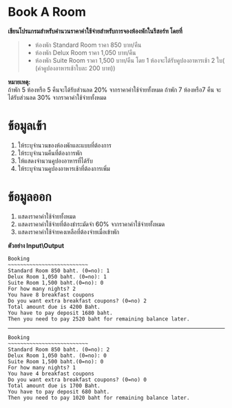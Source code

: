 
#  Book A Room

**เขียนโปรแกรมสําหรับคํานวนราคาค่าใช้จ่ายสําหรับการจองห้องพักในรีสอร์ท โดยที่**
 > * ห้องพัก Standard Room ราคา 850  บาท/คืน
 > * ห้องพัก Delux Room    ราคา 1,050 บาท/คืน
 > * ห้องพัก Suite Room   ราคา 1,500 บาท/คืน
 >โดย 1 ห้องจะได้รับคูปองอาหารเช้า 2 ใบ( (ค่าคูปองอาหารเช้าใบละ 200 บาท))

 **หมายเหตุ:**  
ถ้าพัก 5 ห้องหรือ 5 คืนจะได้รับส่วนลด 20% จากราคาค่าใช้จ่ายทั้งหมด
ถ้าพัก 7 ห้องหรือ7 คืน จะได้รับส่วนลด 30% จากราคาค่าใช้จ่ายทั้งหมด

# ข้อมูลเข้า
1. ให้ระบุจํานวนของห้องพักและแบบที่ต้องการ
2. ให้ระบุจํานวนคืนที่ต้องการพัก
3. ให้แสดงจํานวนคูปองอาหารที่ได้รับ
4. ให้ระบุจํานวนคูปองอาหารเช้าที่ต้องการเพิ่ม

# ข้อมูลออก
1. แสดงราคาค่าใช้จ่ายทั้งหมด
2. แสดงราคาค่าใช้จ่ายที่ต้องชําระมัดจํา 60% จากราคาค่าใช้จ่ายทั้งหมด
3. แสดงราคาค่าใช้จ่ายคงเหลือที่ต้องจ่ายเมื่อเข้าพัก



**ตัวอย่าง Input\Output**

```
Booking
~~~~~~~~~~~~~~~~~~~~~~~~~~
Standard Room 850 baht. (0=no): 1
Delux Room 1,050 baht. (0=no): 1
Suite Room 1,500 baht.(0=no): 0
For how many nights? 2
You have 8 breakfast coupons
Do you want extra breakfast coupons? (0=no) 2
Total amount due is 4200 Baht.
You have to pay deposit 1680 baht.
Then you need to pay 2520 baht for remaining balance later.
```
---
```
Booking
~~~~~~~~~~~~~~~~~~~~~~~~~~
Standard Room 850 baht. (0=no): 2
Delux Room 1,050 baht. (0=no): 0
Suite Room 1,500 baht.(0=no): 0
For how many nights? 1
You have 4 breakfast coupons
Do you want extra breakfast coupons? (0=no) 0
Total amount due is 1700 Baht.
You have to pay deposit 680 baht.
Then you need to pay 1020 baht for remaining balance later.
```


